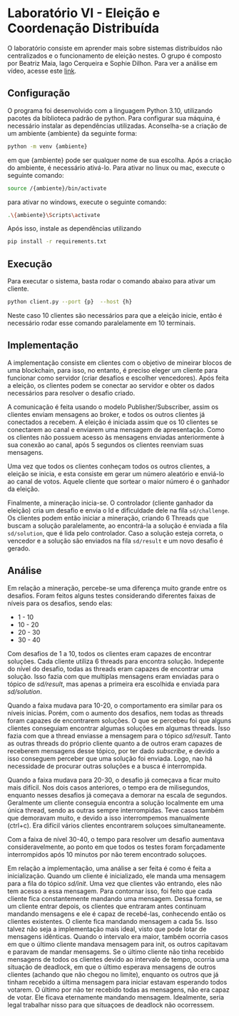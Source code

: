 # Laboratório VI - Eleição e Coordenação Distribuída
O laboratório consiste em aprender mais sobre sistemas distribuídos não centralizados e o funcionamento de eleição nestes. 
O grupo é composto por Beatriz Maia, Iago Cerqueira e Sophie Dilhon. Para ver a análise em vídeo, acesse este [link](https://youtu.be/66KjM7WYXVY).

## Configuração
O programa foi desenvolvido com a linguagem Python 3.10, utilizando pacotes da biblioteca padrão de python.
Para configurar sua máquina, é necessário instalar as dependências utilizadas. Aconselha-se a criação de um ambiente {ambiente} da seguinte forma:

```sh
python -m venv {ambiente}
```

em que {ambiente} pode ser qualquer nome de sua escolha. Após a criação do ambiente, é necessário ativá-lo. Para ativar no linux ou mac, execute o seguinte comando:

```sh
source /{ambiente}/bin/activate
```

para ativar no windows, execute o seguinte comando:

```sh
.\{ambiente}\Scripts\activate
```

Após isso, instale as dependências utilizando

```sh
pip install -r requirements.txt
```

## Execução
Para executar o sistema, basta rodar o comando abaixo para ativar um cliente. 

```sh
python client.py --port {p}  --host {h}
```
Neste caso 10 clientes são necessários para que a eleição inicie, então é necessário rodar esse comando paralelamente em 10 terminais.

## Implementação
A implementação consiste em clientes com o objetivo de mineirar blocos de uma blockchain, para isso, no entanto, é preciso eleger um cliente para funcionar como servidor (criar desafios e escolher vencedores). Após feita a eleição, os clientes podem se conectar ao servidor e obter os dados necessários para resolver o desafio criado.

A comunicação é feita usando o modelo Publisher/Subscriber, assim os clientes enviam mensagens ao broker, e todos os outros clientes já conectados a recebem. A eleição é iniciada assim que os 10 clientes se conectarem ao canal e enviarem uma mensagem de apresentação. Como os clientes não possuem acesso às mensagens enviadas anteriormente à sua conexão ao canal, após 5 segundos os clientes reenviam suas mensagens.

Uma vez que todos os clientes conheçam todos os outros clientes, a eleição se inicia, e esta consiste em gerar um número aleatório e enviá-lo ao canal de votos. Aquele cliente que sortear o maior número é o ganhador da eleição.

Finalmente, a mineração inicia-se. O controlador (cliente ganhador da eleição) cria um desafio e envia o Id e dificuldade dele na fila `sd/challenge`. Os clientes podem então iniciar a mineração, criando 6 Threads que buscam a solução paralelamente, ao encontrá-la a solução é enviada a fila `sd/solution`, que é lida pelo controlador. Caso a solução esteja correta, o vencedor e a solução são enviados na fila `sd/result` e um novo desafio é gerado.

## Análise

Em relação a mineração, percebe-se uma diferença muito grande entre os desafios. Foram feitos alguns testes considerando diferentes faixas de níveis para os desafios, sendo elas:
- 1 - 10
- 10 - 20
- 20 - 30
- 30 - 40

Com desafios de 1 a 10, todos os clientes eram capazes de encontrar soluções. Cada cliente utiliza 6 threads para encontra solução. Indepente do nível do desafio, todas as threads eram capazes de encontrar uma solução. Isso fazia com que multiplas mensagens eram enviadas para o tópico de *sd/result*, mas apenas a primeira era escolhida e enviada para *sd/solution*.

Quando a faixa mudava para 10-20, o comportamento era similar para os níveis inicias. Porém, com o aumento dos desafios, nem todas as threads foram capazes de encontrarem soluções. O que se percebeu foi que alguns clientes conseguiam encontrar algumas soluções em algumas threads. Isso fazia com que a thread enviasse a mensagem para o tópico *sd/result*. Tanto as outras threads do próprio cliente quanto a de outros eram capazes de receberem mensagens desse tópico, por ter dado *subscribe*, e devido a isso conseguem perceber que uma solução foi enviada. Logo, nao há necessidade de procurar outras soluções e a busca é interrompida.

Quando a faixa mudava para 20-30, o desafio já começava a ficar muito mais difícil. Nos dois casos anteriores, o tempo era de milisegundos, enquanto nesses desafios já começava a demorar na escala de segundos. Geralmente um cliente conseguia encontra a solução localmente em uma única thread, sendo as outras sempre interrompidas. Teve casos também que demoravam muito, e devido a isso interrompemos manualmente (ctrl+c). Era difícil vários clientes encontrarem soluçoes simultaneamente. 

Com a faixa de nível 30-40, o tempo para resolver um desafio aumentava consideravelmente, ao ponto em que todos os testes foram forçadamente interrompidos após 10 minutos por não terem encontrado soluçoes. 

Em relação a implementação, uma análise a ser feita é como é feita a inicialização. Quando um cliente é inicializado, ele manda uma mensagem para a fila do tópico *sd/init*. Uma vez que clientes vão entrando, eles não tem acesso a essa mensagem. Para contornar isso, foi feito que cada cliente fica constantemente mandando uma mensagem. Dessa forma, se um cliente entrar depois, os clientes que entraram antes continuam mandando mensagens e ele é capaz de recebé-las, conhecendo então os clientes existentes. O cliente fica mandando mensagem a cada 5s. Isso talvez não seja a implementação mais ideal, visto que pode lotar de mensagens idênticas. Quando o intervalo era maior, também ocorria casos em que o último cliente mandava mensagem para init, os outros capitavam e paravam de mandar mensagems. Se o último cliente não tinha recebido mensagens de todos os clientes devido ao intervalo de tempo, ocorria uma situação de deadlock, em que o último esperava mensagens de outros clientes (achando que não chegou no limite), enquanto os outros que já tinham recebido a última mensagem para iniciar estavam esperando todos votarem. O último por não ter recebido todas as mensagens, não era capaz de votar. Ele ficava eternamente mandando mensagem. Idealmente, seria legal trabalhar nisso para que situaçoes de deadlock não ocorressem. 
